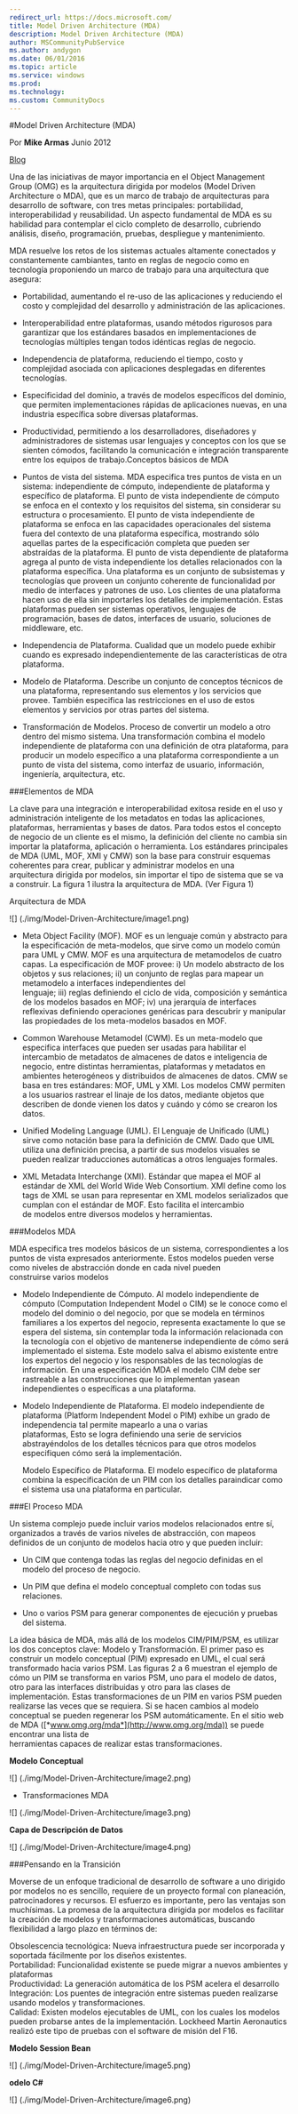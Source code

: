 ```yaml
---
redirect_url: https://docs.microsoft.com/
title: Model Driven Architecture (MDA)
description: Model Driven Architecture (MDA)
author: MSCommunityPubService
ms.author: andygon
ms.date: 06/01/2016
ms.topic: article
ms.service: windows
ms.prod: 
ms.technology:
ms.custom: CommunityDocs
---
```


#Model Driven Architecture (MDA)

Por **Mike Armas**                                                                                                                                                       Junio 2012

[Blog](http://www.sg.com.mx/)
 
Una de las iniciativas de mayor importancia en el Object Management
Group (OMG) es la arquitectura dirigida por modelos (Model Driven
Architecture o MDA), que es un marco de trabajo de arquitecturas para
desarrollo de software, con tres metas principales: portabilidad,
interoperabilidad y reusabilidad. Un aspecto fundamental de MDA es su
habilidad para contemplar el ciclo completo de desarrollo, cubriendo
análisis, diseño, programación, pruebas, despliegue y mantenimiento.

MDA resuelve los retos de los sistemas actuales altamente conectados y
constantemente cambiantes, tanto en reglas de negocio como en tecnología
proponiendo un marco de trabajo para una arquitectura que asegura:

- Portabilidad, aumentando el re-uso de las aplicaciones y reduciendo
    el costo y complejidad del desarrollo y administración de
    las aplicaciones.

- Interoperabilidad entre plataformas, usando métodos rigurosos para
    garantizar que los estándares basados en implementaciones de
    tecnologías múltiples tengan todos idénticas reglas de negocio.

- Independencia de plataforma, reduciendo el tiempo, costo y
    complejidad asociada con aplicaciones desplegadas en
    diferentes tecnologías.

- Especificidad del dominio, a través de modelos específicos del
    dominio, que permiten implementaciones rápidas de aplicaciones
    nuevas, en una industria específica sobre diversas plataformas.

- Productividad, permitiendo a los desarrolladores, diseñadores y
    administradores de sistemas usar lenguajes y conceptos con los que
    se sienten cómodos, facilitando la comunicación e integración
    transparente entre los equipos de trabajo.Conceptos básicos de MDA

- Puntos de vista del sistema. MDA especifica tres puntos de vista en
    un sistema: independiente de cómputo, independiente de plataforma y
    específico de plataforma. El punto de vista independiente de cómputo
    se enfoca en el contexto y los requisitos del sistema, sin
    considerar su estructura o procesamiento. El punto de vista
    independiente de plataforma se enfoca en las capacidades
    operacionales del sistema fuera del contexto de una plataforma
    específica, mostrando sólo aquellas partes de la especificación
    completa que pueden ser abstraídas de la plataforma. El punto de
    vista dependiente de plataforma agrega al punto de vista
    independiente los detalles relacionados con la
    plataforma específica. Una plataforma es un conjunto de subsistemas
    y tecnologías que proveen un conjunto coherente de funcionalidad por
    medio de interfaces y patrones de uso. Los clientes de una
    plataforma hacen uso de ella sin importarles los detalles
    de implementación. Estas plataformas pueden ser sistemas operativos,
    lenguajes de programación, bases de datos, interfaces de usuario,
    soluciones de middleware, etc.

- Independencia de Plataforma. Cualidad que un modelo puede exhibir
    cuando es expresado independientemente de las características de
    otra plataforma.

- Modelo de Plataforma. Describe un conjunto de conceptos técnicos de
    una plataforma, representando sus elementos y los servicios
    que provee. También especifica las restricciones en el uso de estos
    elementos y servicios por otras partes del sistema.

- Transformación de Modelos. Proceso de convertir un modelo a otro
    dentro del mismo sistema. Una transformación combina el modelo
    independiente de plataforma con una definición de otra plataforma,
    para producir un modelo específico a una plataforma correspondiente
    a un punto de vista del sistema, como interfaz de usuario,
    información, ingeniería, arquitectura, etc.

###Elementos de MDA


La clave para una integración e interoperabilidad exitosa reside en el
uso y administración inteligente de los metadatos en todas las
aplicaciones, plataformas, herramientas y bases de datos. Para todos
estos el concepto de negocio de un cliente es el mismo, la definición
del cliente no cambia sin importar la plataforma, aplicación o
herramienta. Los estándares principales de MDA (UML, MOF, XMI y CMW) son
la base para construir esquemas coherentes para crear, publicar y
administrar modelos en una\
arquitectura dirigida por modelos, sin importar el tipo de sistema que
se va a construir. La figura 1 ilustra la arquitectura de MDA. (Ver
Figura 1)

Arquitectura de MDA

![] (./img/Model-Driven-Architecture/image1.png)


- Meta Object Facility (MOF). MOF es un lenguaje común y abstracto
    para la especificación de meta-modelos, que sirve como un modelo
    común para UML y CMW. MOF es una arquitectura de metamodelos de
    cuatro capas. La especificación de MOF provee: i) Un modelo
    abstracto de los objetos y sus relaciones; ii) un conjunto de reglas
    para mapear un metamodelo a interfaces independientes del\
    lenguaje; iii) reglas definiendo el ciclo de vida, composición y
    semántica de los modelos basados en MOF; iv) una jerarquía de
    interfaces reflexivas definiendo operaciones genéricas para
    descubrir y manipular las propiedades de los meta-modelos basados
    en MOF.

- Common Warehouse Metamodel (CWM). Es un meta-modelo que especifica
    interfaces que pueden ser usadas para habilitar el intercambio de
    metadatos de almacenes de datos e inteligencia de negocio, entre
    distintas herramientas, plataformas y metadatos en ambientes
    heterogéneos y distribuidos de almacenes de datos. CMW se basa en
    tres estándares: MOF, UML y XMI. Los modelos CMW permiten a los
    usuarios rastrear el linaje de los datos, mediante objetos que
    describen de donde vienen los datos y cuándo y cómo se crearon
    los datos.

- Unified Modeling Language (UML). El Lenguaje de Unificado (UML)
    sirve como notación base para la definición de CMW. Dado que UML
    utiliza una definición precisa, a partir de sus modelos visuales se
    pueden realizar traducciones automáticas a otros lenguajes formales.

- XML Metadata Interchange (XMI). Estándar que mapea el MOF al
    estándar de XML del World Wide Web Consortium. XMI define como los
    tags de XML se usan para representar en XML modelos serializados que
    cumplan con el estándar de MOF. Esto facilita el intercambio\
    de modelos entre diversos modelos y herramientas.

###Modelos MDA


MDA especifica tres modelos básicos de un sistema, correspondientes a
los puntos de vista expresados anteriormente. Estos modelos pueden verse
como niveles de abstracción donde en cada nivel pueden\
construirse varios modelos

- Modelo Independiente de Cómputo. Al modelo independiente de cómputo
    (Computation Independent Model o CIM) se le conoce como el modelo
    del dominio o del negocio, por que se modela en términos\
    familiares a los expertos del negocio, representa exactamente lo que
    se espera del sistema, sin contemplar toda la información
    relacionada con la tecnología con el objetivo de mantenerse
    independiente de cómo será implementado el sistema. Este modelo
    salva el abismo existente entre los expertos del negocio y los
    responsables de las tecnologías de información. En una
    especificación MDA el modelo CIM debe ser rastreable a las
    construcciones que lo implementan yasean independientes o
    específicas a una plataforma.

- Modelo Independiente de Plataforma. El modelo independiente de
    plataforma (Platform Independent Model o PIM) exhibe un grado de
    independencia tal permite mapearlo a una o varias\
    plataformas, Esto se logra definiendo una serie de servicios
    abstrayéndolos de los detalles técnicos para que otros modelos
    especifiquen cómo será la implementación.

    Modelo Específico de Plataforma. El modelo específico de plataforma
    combina la especificación de un PIM con los detalles paraindicar
    como el sistema usa una plataforma en particular.

###El Proceso MDA


Un sistema complejo puede incluir varios modelos relacionados entre sí,
organizados a través de varios niveles de abstracción, con mapeos
definidos de un conjunto de modelos hacia otro y que pueden incluir:

- Un CIM que contenga todas las reglas del negocio definidas en el
    modelo del proceso de negocio.

- Un PIM que defina el modelo conceptual completo con todas
    sus relaciones.

- Uno o varios PSM para generar componentes de ejecución y pruebas
    del sistema.

La idea básica de MDA, más allá de los modelos CIM/PIM/PSM, es utilizar
los dos conceptos clave: Modelo y Transformación. El primer paso es
construir un modelo conceptual (PIM) expresado en UML, el cual será
transformado hacia varios PSM. Las figuras 2 a 6 muestran el ejemplo de
cómo un PIM se transforma en varios PSM, uno para el modelo de datos,
otro para las interfaces distribuidas y otro para las clases de
implementación. Estas transformaciones de un PIM en varios PSM pueden
realizarse las veces que se requiera. Si se hacen cambios al modelo
conceptual se pueden regenerar los PSM automáticamente. En el sitio web
de MDA ([*www.omg.org/mda*](http://www.omg.org/mda)) se puede encontrar
una lista de\
herramientas capaces de realizar estas transformaciones.

**Modelo Conceptual**

![] (./img/Model-Driven-Architecture/image2.png)



- Transformaciones MDA

![] (./img/Model-Driven-Architecture/image3.png)


**Capa de Descripción de Datos**

![] (./img/Model-Driven-Architecture/image4.png)


###Pensando en la Transición


Moverse de un enfoque tradicional de desarrollo de software a uno
dirigido por modelos no es sencillo, requiere de un proyecto formal con
planeación, patrocinadores y recursos. El esfuerzo es importante, pero
las ventajas son muchísimas. La promesa de la arquitectura dirigida por
modelos es facilitar la creación de modelos y transformaciones
automáticas, buscando flexibilidad a largo plazo en términos de:

Obsolescencia tecnológica: Nueva infraestructura puede ser incorporada y
soportada fácilmente por los diseños existentes.\
Portabilidad: Funcionalidad existente se puede migrar a nuevos ambientes
y plataformas\
Productividad: La generación automática de los PSM acelera el
desarrollo\
Integración: Los puentes de integración entre sistemas pueden realizarse
usando modelos y transformaciones.\
Calidad: Existen modelos ejecutables de UML, con los cuales los modelos
pueden probarse antes de la implementación. Lockheed Martin Aeronautics
realizó este tipo de pruebas con el software de misión del F16.

**Modelo Session Bean**

![] (./img/Model-Driven-Architecture/image5.png)

**odelo C\#**

![] (./img/Model-Driven-Architecture/image6.png)






